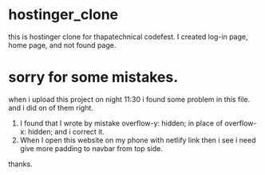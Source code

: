 # hostinger_clone
this is hostinger clone for thapatechnical codefest. I created log-in page, home page, and not found page.


# sorry for some mistakes.
when i upload this project on night 11:30 i found some problem in this file. and i did on of them right.
1. I found that I wrote by mistake overflow-y: hidden; in place of overflow-x: hidden; and i correct it.
2. When I open this website on my phone with netlify link then i see i need give more padding to navbar from top side.


thanks.
